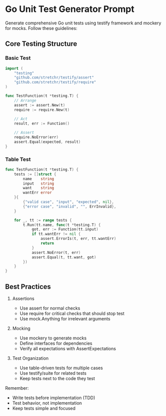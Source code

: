 # Go Unit Test Generator Prompt

Generate comprehensive Go unit tests using testify framework and mockery for mocks. Follow these guidelines:

## Core Testing Structure

### Basic Test
```go
import (
    "testing"
    "github.com/stretchr/testify/assert"
    "github.com/stretchr/testify/require"
)

func TestFunction(t *testing.T) {
    // Arrange
    assert := assert.New(t)
    require := require.New(t)
    
    // Act
    result, err := Function()

    // Assert
    require.NoError(err)
    assert.Equal(expected, result)
}
```

### Table Test
```go
func TestFunction(t *testing.T) {
    tests := []struct {
        name    string
        input   string
        want    string
        wantErr error
    }{
        {"valid case", "input", "expected", nil},
        {"error case", "invalid", "", ErrInvalid},
    }

    for _, tt := range tests {
        t.Run(tt.name, func(t *testing.T) {
            got, err := Function(tt.input)
            if tt.wantErr != nil {
                assert.ErrorIs(t, err, tt.wantErr)
                return
            }
            assert.NoError(t, err)
            assert.Equal(t, tt.want, got)
        })
    }
}
```

## Best Practices

1. Assertions
   - Use assert for normal checks
   - Use require for critical checks that should stop test
   - Use mock.Anything for irrelevant arguments

2. Mocking
   - Use mockery to generate mocks
   - Define interfaces for dependencies
   - Verify all expectations with AssertExpectations

3. Test Organization
   - Use table-driven tests for multiple cases
   - Use testify/suite for related tests
   - Keep tests next to the code they test

Remember:
- Write tests before implementation (TDD)
- Test behavior, not implementation
- Keep tests simple and focused
